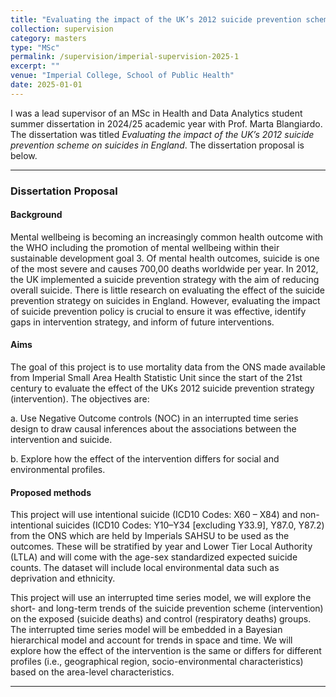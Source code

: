 ```yaml
---
title: "Evaluating the impact of the UK’s 2012 suicide prevention scheme on suicides in England"
collection: supervision
category: masters
type: "MSc"
permalink: /supervision/imperial-supervision-2025-1
excerpt: ""
venue: "Imperial College, School of Public Health"
date: 2025-01-01
---
```


I was a lead supervisor of an MSc in Health and Data Analytics student summer dissertation in 2024/25 academic year with Prof. Marta Blangiardo. The dissertation was titled *Evaluating the impact of the UK’s 2012 suicide prevention scheme on suicides in England*. The dissertation proposal is below.

------------------------------------------------------------------------

### Dissertation Proposal

#### Background

Mental wellbeing is becoming an increasingly common health outcome with the WHO including the promotion of mental wellbeing within their sustainable development goal 3. Of mental health outcomes, suicide is one of the most severe and causes 700,00 deaths worldwide per year. In 2012, the UK implemented a suicide prevention strategy with the aim of reducing overall suicide. There is little research on evaluating the effect of the suicide prevention strategy on suicides in England. However, evaluating the impact of suicide prevention policy is crucial to ensure it was effective, identify gaps in intervention strategy, and inform of future interventions.

#### Aims

The goal of this project is to use mortality data from the ONS made available from Imperial Small Area Health Statistic Unit since the start of the 21st century to evaluate the effect of the UKs 2012 suicide prevention strategy (intervention). The objectives are:

a.  Use Negative Outcome controls (NOC) in an interrupted time series design to draw causal inferences about the associations between the intervention and suicide.

b.  Explore how the effect of the intervention differs for social and environmental profiles.

#### Proposed methods

This project will use intentional suicide (ICD10 Codes: X60 – X84) and non-intentional suicides (ICD10 Codes: Y10–Y34 [excluding Y33.9], Y87.0, Y87.2) from the ONS which are held by Imperials SAHSU to be used as the outcomes. These will be stratified by year and Lower Tier Local Authority (LTLA) and will come with the age-sex standardized expected suicide counts. The dataset will include local environmental data such as deprivation and ethnicity. 

This project will use an interrupted time series model, we will explore the short- and long-term trends of the suicide prevention scheme (intervention) on the exposed (suicide deaths) and control (respiratory deaths) groups. The interrupted time series model will be embedded in a Bayesian hierarchical model and account for trends in space and time. We will explore how the effect of the intervention is the same or differs for different profiles (i.e., geographical region, socio-environmental characteristics) based on the area-level characteristics.

------------------------------------------------------------------------
